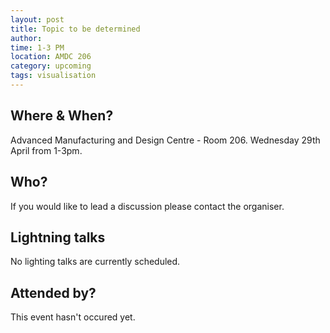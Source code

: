 ```yaml
---
layout: post
title: Topic to be determined
author: 
time: 1-3 PM
location: AMDC 206
category: upcoming
tags: visualisation
---
```


## Where & When?

Advanced Manufacturing and Design Centre - Room 206. Wednesday 29th April from 1-3pm.

## Who?

If you would like to lead a discussion please contact the organiser.

## Lightning talks

No lighting talks are currently scheduled.

## Attended by?

This event hasn't occured yet.
